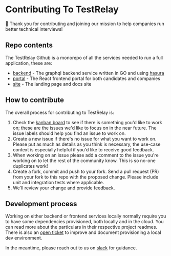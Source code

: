 # Contributing To TestRelay

🙌 Thank you for contributing and joining our mission to help companies run better technical interviews!

## Repo contents

The TestRelay Github is a monorepo of all the services needed to run a full application, these are: 

- [backend](backend) - The graphql backend service written in GO and using [hasura](https://github.com/hasura/graphql-engine)
- [portal](portal) - The React frontend portal for both candidates and companies
- [site](site) - The landing page and docs site 

## How to contribute

The overall process for contributing to TestRelay is:

1. Check the [kanban board](https://github.com/testrelay/testrelay/projects/1) to see if there is something you'd like to work on; these are the issues we'd like to focus on in the near future. The issue labels should help you find an issue to work on.
2. Create a new issue if there's no issue for what you want to work on. Please put as much as details as you think is necessary, the use-case context is especially helpful if you'd like to receive good feedback.
3. When working on an issue please add a comment to the issue you're working on to let the rest of the community know. This is so no-one duplicates work!
4. Create a fork, commit and push to your fork. Send a pull request (PR) from your fork to this repo with the proposed change. Please include unit and integration tests where applicable.
5. We'll review your change and provide feedback.

## Development process

Working on either backend or frontend services locally normally require you to have some dependencies provisioned, both locally and in the cloud. 
You can read more about the particulars in their respective project readmes. There is also an [open ticket](https://github.com/testrelay/testrelay/issues/1#issue-1035924344)
to improve and document provisioning a local dev environment. 

In the meantime, please reach out to us on [slack](https://testrelay.io/slack) for guidance.


